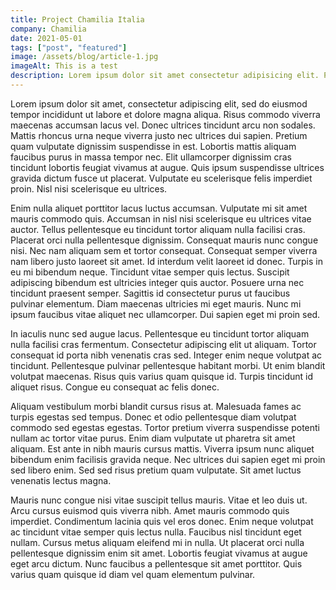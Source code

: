 ```yaml
---
title: Project Chamilia Italia
company: Chamilia
date: 2021-05-01
tags: ["post", "featured"]
image: /assets/blog/article-1.jpg
imageAlt: This is a test
description: Lorem ipsum dolor sit amet consectetur adipisicing elit. Perferendis accusantium sit illo neque rem omnis quaerat, nam similique vitae delectus ad magni vel quo maxime, magnam placeat. Reprehenderit, distinctio aliquam?
---
```


Lorem ipsum dolor sit amet, consectetur adipiscing elit, sed do eiusmod tempor incididunt ut labore et dolore magna aliqua. Risus commodo viverra maecenas accumsan lacus vel. Donec ultrices tincidunt arcu non sodales. Mattis rhoncus urna neque viverra justo nec ultrices dui sapien. Pretium quam vulputate dignissim suspendisse in est. Lobortis mattis aliquam faucibus purus in massa tempor nec. Elit ullamcorper dignissim cras tincidunt lobortis feugiat vivamus at augue. Quis ipsum suspendisse ultrices gravida dictum fusce ut placerat. Vulputate eu scelerisque felis imperdiet proin. Nisl nisi scelerisque eu ultrices.

Enim nulla aliquet porttitor lacus luctus accumsan. Vulputate mi sit amet mauris commodo quis. Accumsan in nisl nisi scelerisque eu ultrices vitae auctor. Tellus pellentesque eu tincidunt tortor aliquam nulla facilisi cras. Placerat orci nulla pellentesque dignissim. Consequat mauris nunc congue nisi. Nec nam aliquam sem et tortor consequat. Consequat semper viverra nam libero justo laoreet sit amet. Id interdum velit laoreet id donec. Turpis in eu mi bibendum neque. Tincidunt vitae semper quis lectus. Suscipit adipiscing bibendum est ultricies integer quis auctor. Posuere urna nec tincidunt praesent semper. Sagittis id consectetur purus ut faucibus pulvinar elementum. Diam maecenas ultricies mi eget mauris. Nunc mi ipsum faucibus vitae aliquet nec ullamcorper. Dui sapien eget mi proin sed.

In iaculis nunc sed augue lacus. Pellentesque eu tincidunt tortor aliquam nulla facilisi cras fermentum. Consectetur adipiscing elit ut aliquam. Tortor consequat id porta nibh venenatis cras sed. Integer enim neque volutpat ac tincidunt. Pellentesque pulvinar pellentesque habitant morbi. Ut enim blandit volutpat maecenas. Risus quis varius quam quisque id. Turpis tincidunt id aliquet risus. Congue eu consequat ac felis donec.

Aliquam vestibulum morbi blandit cursus risus at. Malesuada fames ac turpis egestas sed tempus. Donec et odio pellentesque diam volutpat commodo sed egestas egestas. Tortor pretium viverra suspendisse potenti nullam ac tortor vitae purus. Enim diam vulputate ut pharetra sit amet aliquam. Est ante in nibh mauris cursus mattis. Viverra ipsum nunc aliquet bibendum enim facilisis gravida neque. Nec ultrices dui sapien eget mi proin sed libero enim. Sed sed risus pretium quam vulputate. Sit amet luctus venenatis lectus magna.

Mauris nunc congue nisi vitae suscipit tellus mauris. Vitae et leo duis ut. Arcu cursus euismod quis viverra nibh. Amet mauris commodo quis imperdiet. Condimentum lacinia quis vel eros donec. Enim neque volutpat ac tincidunt vitae semper quis lectus nulla. Faucibus nisl tincidunt eget nullam. Cursus metus aliquam eleifend mi in nulla. Ut placerat orci nulla pellentesque dignissim enim sit amet. Lobortis feugiat vivamus at augue eget arcu dictum. Nunc faucibus a pellentesque sit amet porttitor. Quis varius quam quisque id diam vel quam elementum pulvinar.
